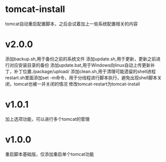 # tomcat-install

tomcat自动重启配置脚本，之后会试着加上一些系统配置相关的内容
# v2.0.0

添加backup.sh,用于备份之前的系统文件
添加update.sh,用于更新，更新之前进行对应安装目录的备份
添加update.bat,用于Windows向linux自动上传更新补丁，补丁位置./package/upload/
添加clean.sh,用于清理可能遗留的shell进程
restart.sh里面添加set -m命令，用于分线程进行脚本执行，避免出现shell脚本关闭，tomcat也被一并关闭的情况
修改tomcat-restart为tomcat-install
# v1.0.1

加上选项功能，可以进行多个tomcat的管理

# v1.0.0

重启脚本基础版，仅添加重启单个tomcat功能
